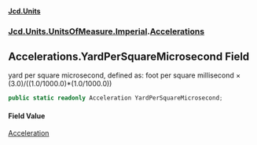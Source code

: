 #### [Jcd.Units](index.md 'index')
### [Jcd.Units.UnitsOfMeasure.Imperial](Jcd.Units.UnitsOfMeasure.Imperial.md 'Jcd.Units.UnitsOfMeasure.Imperial').[Accelerations](Accelerations.md 'Jcd.Units.UnitsOfMeasure.Imperial.Accelerations')

## Accelerations.YardPerSquareMicrosecond Field

yard per square microsecond, defined as: foot per square millisecond × (3.0)/((1.0/1000.0)*(1.0/1000.0))

```csharp
public static readonly Acceleration YardPerSquareMicrosecond;
```

#### Field Value
[Acceleration](Acceleration.md 'Jcd.Units.UnitTypes.Acceleration')